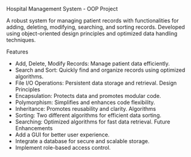 Hospital Management System - OOP Project

A robust system for managing patient records with functionalities for adding, deleting, modifying, searching, and sorting records. Developed using object-oriented design principles and optimized data handling techniques.

Features
- Add, Delete, Modify Records: Manage patient data efficiently.
- Search and Sort: Quickly find and organize records using optimized algorithms.
- File I/O Operations: Persistent data storage and retrieval.
Design Principles
- Encapsulation: Protects data and promotes modular code.
- Polymorphism: Simplifies and enhances code flexibility.
- Inheritance: Promotes reusability and clarity.
Algorithms
- Sorting: Two different algorithms for efficient data sorting.
- Searching: Optimized algorithms for fast data retrieval.
Future Enhancements
- Add a GUI for better user experience.
- Integrate a database for secure and scalable storage.
- Implement role-based access control.
